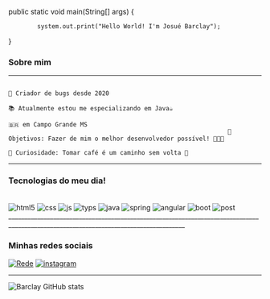 
public static void main(String[] args) {

            system.out.print("Hello World! I'm Josué Barclay");    
}  

### Sobre mim
___________________________________________________________________________________________________________________________________
                                                                                                  📜 Criador de bugs desde 2020 
                                                                                📚 Atualmente estou me especializando em Java☕
                                                                                                           🇧🇷 em Campo Grande MS
                                                                 🎯 Objetivos: Fazer de mim o melhor desenvolvedor possível! 👨🏼‍💻
                                                                           📰 Curiosidade: Tomar café é um caminho sem volta 🧙
___________________________________________________________________________________________________________________________________

### Tecnologias do meu dia!

<div style="display: inline_block"><br/>
    <img align="center" alt="html5" src="https://img.shields.io/badge/HTML5-E34F26?style=for-the-badge&logo=html5&logoColor=white"/>
    <img align="center" alt="css" src="https://img.shields.io/badge/CSS3-1572B6?style=for-the-badge&logo=css3&logoColor=white"/>
    <img align="center" alt="js" src="https://img.shields.io/badge/JavaScript-F7DF1E?style=for-the-badge&logo=javascript&logoColor=black"/>
    <img align="center" alt="typs" src="https://img.shields.io/badge/TypeScript-007ACC?style=for-the-badge&logo=typescript&logoColor=white"/>
    <img align="center" alt="java" src="https://img.shields.io/badge/Java-ED8B00?style=for-the-badge&logo=openjdk&logoColor=white"/>
    <img align="center" alt="spring" src="https://img.shields.io/badge/Spring-6DB33F?style=for-the-badge&logo=spring&logoColor=white"/>
    <img align="center" alt="angular" src="https://img.shields.io/badge/Angular-DD0031?style=for-the-badge&logo=angular&logoColor=white"/>
    <img align="center" alt="boot" src="https://img.shields.io/badge/Bootstrap-563D7C?style=for-the-badge&logo=bootstrap&logoColor=white"/>
    <img align="center" alt="post" src="https://img.shields.io/badge/PostgreSQL-316192?style=for-the-badge&logo=postgresql&logoColor=white"/>   
</div>
_____________________________________________________________________________________________________________________________________

### Minhas redes sociais
[![Rede](https://img.shields.io/badge/LinkedIn-0077B5?style=for-the-badge&logo=linkedin&logoColor=white)](https://www.linkedin.com/in/josuebarclay/)
[![instagram](https://img.shields.io/badge/Instagram-E4405F?style=for-the-badge&logo=instagram&logoColor=white)](https://www.instagram.com/xbarxclayx/)

_____________________________________________________________________________________________________________________________________


![Barclay GitHub stats](https://github-readme-stats.vercel.app/api?username=josuebarclay&show_icons=true&theme=tokyonight)

